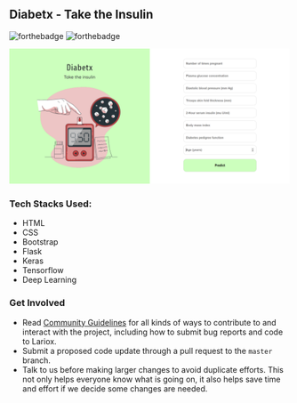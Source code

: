 ## Diabetx - Take the Insulin
 
 <div>  
    
  ![forthebadge](https://forthebadge.com/images/badges/made-with-python.svg)
  ![forthebadge](https://forthebadge.com/images/badges/built-with-love.svg)
 
  

</div>

![](image.PNG)


### Tech Stacks Used:

- HTML
- CSS
- Bootstrap
- Flask
- Keras
- Tensorflow
- Deep Learning

### Get Involved

*  Read [Community Guidelines](<https://github.com/yadvi12/Diabetx/blob/main/CONTRIBUTING.md>) for all
   kinds of ways to contribute to and interact with the project,
   including how to submit bug reports and
   code to Lariox.
*  Submit a proposed code update through a pull request to the ``master`` branch.
*  Talk to us before making larger changes
   to avoid duplicate efforts. This not only helps everyone
   know what is going on, it also helps save time and effort if we decide
   some changes are needed.
